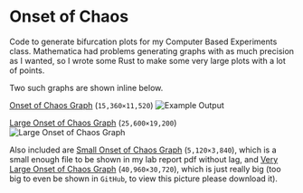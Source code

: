 # Onset of Chaos

Code to generate bifurcation plots for my Computer Based Experiments class. Mathematica had problems generating graphs 
with as much precision as I wanted, so I wrote some Rust to make some very large plots with a lot of points.

Two such graphs are shown inline below.

[Onset of Chaos Graph](chaos.png) (`15,360×11,520`)
![Example Output](chaos.png)

[Large Onset of Chaos Graph](chaos.png) (`25,600×19,200`)
![Large Onset of Chaos Graph](chaos_large.png)

Also included are [Small Onset of Chaos Graph](chaos_small.png) (`5,120×3,840`), which is a small enough file to be 
shown in my lab report pdf without lag, and [Very Large Onset of Chaos Graph](chaos_very_large.png) (`40,960×30,720`), 
which is just really big (too big to even be shown in `GitHub`, to view this picture please download it).